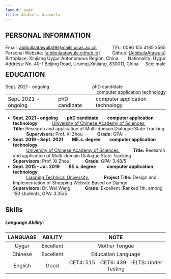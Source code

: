 ```yaml
---
layout: page
title: Abibulla Atawulla
---
```

<h2 id="personal information">PERSONAL INFORMATION</h2>
  <div style='float:left'>Email: <a href="mailto:abibullaatawulla19@mails.ucas.ac.cn" target="_top">abibullaatawulla19@mails.ucas.ac.cn</a></div>
  <div style='float:right'>TEL: 0086 155 4185 3565</div>
  <div style='float:left'>Personal Website: <a href="https://aibibulaatawula.github.io/">[aibibulaatawula.github.io]</a></div>
  <div style='float:right'>Github: <a href="https://www.github.com/AibibulaAtawula/">[AibibulaAtawula]</a></div>
  <div style='float:left'>Birthplace: Xinjiang Uygur Autonomous Region, China</div>
  <div style='float:right'>Nationality: Uygur</div>
  <div style='float:left'>Address:  No. 40-1 Beijing Road, Urumqi,Xinjiang, 830011, China</div>
  <div style='float:right'>Sex: male</div>
<br/><br/><br/>

<h2 id="education">EDUCATION</h2>
  <div style='float:left'>Sept. 2021 - ongoing</div>
  <div style='text-align:center'>phD candidate</div>
  <div style='float:right'>computer application technology</div>
  <table border=1 width="100%" rules=none  frame=void border="0" cellpadding="0" cellspacing="0" align="center">
    <tr>
        <td>Sept. 2021 - ongoing</td>
            <td>phD candidate</td>
            <td>computer application technology</td>
    </tr>
</table>

- **Sept. 2021 - ongoing&ensp;&ensp;&ensp;&ensp;phD candidate&ensp;&ensp;&ensp;&ensp;computer application technology**
&ensp;&ensp;&ensp;&ensp;&ensp;&ensp;[University of Chinese Academy of Sciences ](https://www.ucas.ac.cn)
&ensp;&ensp;&ensp;&ensp;&ensp;&ensp; **Title:** Research and application of Multi-domain Dialogue State Tracking
&ensp;&ensp;&ensp;&ensp;&ensp;&ensp;**Supervisors:**  Prof. Xi Zhou
&ensp;&ensp;&ensp;&ensp;&ensp;&ensp;**Grade:**   GPA: -
- **Sept. 2019 - Sept. 2021&ensp;&ensp;&ensp;&ensp;ME.s. degree&ensp;&ensp;&ensp;&ensp;computer application technology**                 
&ensp;&ensp;&ensp;&ensp;&ensp;&ensp;[University of Chinese Academy of Sciences ](https://www.ucas.ac.cn/)
&ensp;&ensp;&ensp;&ensp;&ensp;&ensp;**Title:** Research and application of Multi-domain Dialogue State Tracking
&ensp;&ensp;&ensp;&ensp;&ensp;&ensp; **Supervisors:**  Prof. Xi Zhou
&ensp;&ensp;&ensp;&ensp;&ensp;&ensp; **Grade:**   GPA: 3.48/5
- **Sept. 2015 - Jul. 2019&ensp;&ensp;&ensp;&ensp;BE.s. degree &ensp;&ensp;&ensp;&ensp; computer application technology**       
&ensp;&ensp;&ensp;&ensp;&ensp;&ensp;[Liaoning Technical University ](https://www.lntu.edu.cn)
&ensp;&ensp;&ensp;&ensp;&ensp;&ensp; **Project Title:** Design and Implementation of Shopping Website Based on Django
&ensp;&ensp;&ensp;&ensp;&ensp;&ensp;**Supervisors:**  Dr. Wei Wang
&ensp;&ensp;&ensp;&ensp;&ensp;&ensp;**Grade:**   Excellent (Ranked 1th.  among 150 students, GPA: 3.35/5
## Skills

##### Language Ability:

| LANGUAGE |  ABILITY  |                             NOTE                             |
| :------: | :-------: | :----------------------------------------------------------: |
|  Uygur   | Excellent |                        Mother Tongue                         |
| Chinese  | Excellent |                      Education Language                      |
| English  |   Good    | CET4: 515&ensp;&ensp;CET6: 439&ensp;&ensp;IELTS: Under Testing |



